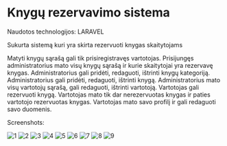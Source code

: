 # Knygų rezervavimo sistema

Naudotos technologijos: LARAVEL

Sukurta sistemą kuri yra skirta rezervuoti knygas skaitytojams

Matyti knygų sąrašą gali tik prisiregistravęs vartotojas.
Prisijungęs administratorius mato visų knygų sąrašą ir kurie skaitytojai yra rezervavę knygas.
Administratorius gali pridėti, redaguoti, ištrinti knygų kategoriją.
Administratorius gali pridėti, redaguoti, ištrinti knygą.
Administratorius mato visų vartotojų sąrašą, gali redaguoti, ištrinti vartotoją.
Vartotojas gali rezervuoti knygą.
Vartotojas mato tik dar nerezervuotas knygas ir paties vartotojo rezervuotas knygas.
Vartotojas mato savo profilį ir gali redaguoti savo duomenis.

Screenshots:

![1](https://github.com/renaldas100/Book_system/assets/117721797/4faaa7df-39f1-4f86-ba86-7d50a8e604cf)
![2](https://github.com/renaldas100/Book_system/assets/117721797/1700e1cf-2aff-4bd0-875b-66c717811c0b)
![3](https://github.com/renaldas100/Book_system/assets/117721797/bc635332-21ba-4440-bafa-3ffefca08f46)
![4](https://github.com/renaldas100/Book_system/assets/117721797/0e516424-9a33-40d9-847f-a1eece384801)
![5](https://github.com/renaldas100/Book_system/assets/117721797/969a50e2-0640-425c-86ef-f0d2969ba9a0)
![6](https://github.com/renaldas100/Book_system/assets/117721797/6111b1f5-b92d-47d8-b41d-3f6c2063ad8a)
![7](https://github.com/renaldas100/Book_system/assets/117721797/6a31e313-f254-41a3-a9b0-2daee33f677e)
![8](https://github.com/renaldas100/Book_system/assets/117721797/d603e320-8d52-4973-9f9c-34e373bd9b50)
![9](https://github.com/renaldas100/Book_system/assets/117721797/20636549-5e9e-413d-bf2c-cf1c4f063d9c)








